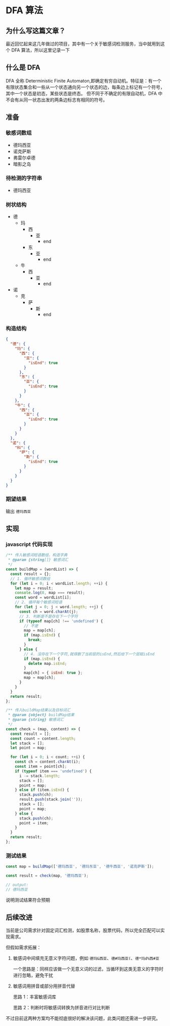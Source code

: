 # DFA 算法

## 为什么写这篇文章？

最近回忆起来这几年做过的项目，其中有一个关于敏感词检测服务，当中就用到这个 DFA 算法，所以这里记录一下

## 什么是 DFA

DFA 全称 Deterministic Finite Automaton,即确定有穷自动机。特征是：有一个有限状态集合和一些从一个状态通向另一个状态的边，每条边上标记有一个符号，其中一个状态是初态，某些状态是终态。
但不同于不确定的有限自动机，DFA 中不会有从同一状态出发的两条边标志有相同的符号。

## 准备

### 敏感词数组

- 德玛西亚
- 诺克萨斯
- 弗雷尔卓德
- 暗影之岛

### 待检测的字符串

- 德玛西亚

### 树状结构

- 德
  - 玛
    - 西
      - 亚
        - end
    - 东
      - 亚
        - end
  - 牛
    - 西
      - 亚
        - end
- 诺
  - 克
    - 萨
      - 斯
        - end

### 构造结构

```json
{
  "德": {
    "玛": {
      "西": {
        "亚": {
          "isEnd": true
        }
      },
      "东": {
        "亚": {
          "isEnd": true
        }
      }
    },
    "牛": {
      "西": {
        "亚": {
          "isEnd": true
        }
      }
    }
  },
  "诺": {
    "科": {
      "萨": {
        "斯": {
          "isEnd": true
        }
      }
    }
  }
}
```

### 期望结果

输出 `德玛西亚`

## 实现

### javascript 代码实现

```js
/** 传入敏感词短语数组，构造字典
 * @param {string[]} 敏感词汇
 */
const buildMap = (wordList) => {
  const result = {};
  // 1. 循环敏感词数组
  for (let i = 0; i < wordList.length; ++i) {
    let map = result;
    console.log(0, map === result);
    const word = wordList[i];
    // 2. 循环每个敏感词短语
    for (let j = 0; j < word.length; ++j) {
      const ch = word.charAt(j);
      // 3. 判断是不是存在下一个字符
      if (typeof map[ch] !== 'undefined') {
        // 不是
        map = map[ch];
        if (map.isEnd) {
          break;
        }
      } else {
        // 4. 没存在下一个字符,就得删了当前层的isEnd,然后给下一个层赋isEnd
        if (map.isEnd) {
          delete map.isEnd;
        }
        map[ch] = { isEnd: true };
        map = map[ch];
      }
    }
  }
  return result;
};

/** 传入buildMap结果以及目标词汇
 * @param {object} buildMap结果
 * @param {string} 敏感词汇
 */
const check = (map, content) => {
  const result = [];
  const count = content.length;
  let stack = [];
  let point = map;

  for (let i = 0; i < count; ++i) {
    const ch = content.charAt(i);
    const item = point[ch];
    if (typeof item === 'undefined') {
      i -= stack.length;
      stack = [];
      point = map;
    } else if (item.isEnd) {
      stack.push(ch);
      result.push(stack.join(''));
      stack = [];
      point = map;
    } else {
      stack.push(ch);
      point = item;
    }
  }
  return result;
};
```

### 测试结果

```js
const map = buildMap(['德玛西亚', '德玛东亚', '德牛西亚', '诺克萨斯']);

const result = check(map, '德玛西亚');

// output:
// 德玛西亚
```

说明测试结果符合预期

## 后续改进

当前是公司需求针对固定词汇检测，如股票名称，股票代码，所以完全匹配可以实现需求。

但假如需求拓展：

1. 敏感词中间填充无意义字符问题，例如 `德玛&西亚`、`德#玛西亚(`、`德*玛d%西#亚`

   一个思路是：同样应该做一个无意义词的过滤，当循环到这类无意义的字符时进行忽略，避免干扰

2. 敏感词用拼音或部分用拼音代替

   思路 1：丰富敏感词库

   思路 2：判断时将敏感词转换为拼音进行对比判断

不过目前这两种方案均不能彻底很好的解决该问题，此类问题还需进一步研究。
